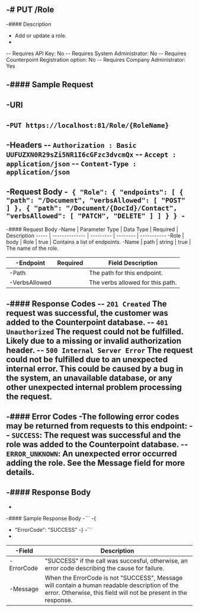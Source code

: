 -# PUT /Role
-
-#### Description
- Add or update a role.
-
-- Requires API Key: No
-- Requires System Administrator: No
-- Requires Counterpoint Registration option: No
-- Requires Company Administrator: Yes


-#### Sample Request
-
-**URI**
-
-`PUT https://localhost:81/Role/{RoleName}`
-
-**Headers**
-- `Authorization : Basic UUFUZXN0R29sZi5NR1I6cGFzc3dvcmQx`
-- `Accept : application/json`
-- `Content-Type : application/json`
-
-**Request Body**
-```
{
    "Role": {
        "endpoints": [
            {
                "path": "/Document",
                "verbsAllowed": [
                    "POST"
                ]
            },
            {
                "path": "/Document/{DocId}/Contact",
                "verbsAllowed": [
                    "PATCH",
                    "DELETE"
                ]
        ]
    }
}
-```
-
-#### Request Body
-Name | Parameter Type | Data Type | Required | Description
----- | -------------- | --------- | -------- | -----------
-Role | body | Role | true | Contains a list of endpoints.
-Name | path | string | true | The name of the role.

-Endpoint | Required | Field Description
-------- | -------- | -----------------
-Path | | The path for this endpoint.
-VerbsAllowed | | The verbs allowed for this path.

-#### Response Codes
-- **<code>201 Created</code>** The request was successful, the customer was added to the Counterpoint database.
-- **<code>401 Unauthorized</code>** The request could not be fulfilled. Likely due to a missing or invalid authorization header.
-- **<code>500 Internal Server Error</code>** The request could not be fulfilled due to an unexpected internal error. This could be caused by a bug in the system, an unavailable database, or any other unexpected internal problem processing the request.
- 
-#### Error Codes
-The following error codes may be returned from requests to this endpoint:
-- `SUCCESS`: The request was successful and the role was added to the Counterpoint database.
-- `ERROR_UNKNOWN`: An unexpected error occurred adding the role. See the Message field for more details.
-
-#### Response Body
-
-
-#### Sample Response Body
-```
-{
-  "ErrorCode": "SUCCESS"
-}
-```
-
-Field | Description
------ | -----------
-ErrorCode | "SUCCESS" if the call was succesful, otherwise, an error code describing the cause for failure.
-Message | When the ErrorCode is not "SUCCESS", Message will contain a human readable description of the error. Otherwise, this field will not be present in the response.

